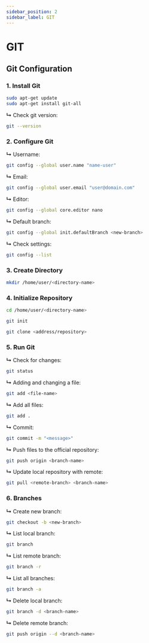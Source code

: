 ```yaml
---
sidebar_position: 2
sidebar_label: GIT
---
```


# GIT

## Git Configuration

### 1. Install Git

```bash
sudo apt-get update 
sudo apt-get install git-all
```

**↳** Check git version:

```bash
git --version
```

### 2. Configure Git

**↳** Username:

```bash
git config --global user.name "name-user"
```

**↳** Email:

```bash
git config --global user.email "user@domain.com"
```

**↳** Editor:

```bash
git config --global core.editor nano
```

**↳** Default branch:

```bash
git config --global init.defaultBranch <new-branch>
```

**↳** Check settings:

```bash
git config --list
```

### 3. Create Directory

```bash
mkdir /home/user/<directory-name>
```

### 4. Initialize Repository

```bash
cd /home/user/<directory-name>
```

```bash
git init
```

```bash
git clone <address/repository>
```

### 5. Run Git

**↳** Check for changes:

```bash
git status
```

**↳** Adding and changing a file:

```bash
git add <file-name>
```

**↳** Add all files:

```bash
git add .
```
**↳** Commit:

```bash
git commit -m "<message>"
```

**↳** Push files to the official repository:

```bash
git push origin <branch-name>
```

**↳** Update local repository with remote:

```bash
git pull <remote-branch> <branch-name>
```

### 6. Branches

**↳** Create new branch:

```bash
git checkout -b <new-branch>
```

**↳** List local branch:

```bash
git branch
```

**↳** List remote branch:

```bash
git branch -r
```

**↳** List all branches:

```bash
git branch -a
```

**↳** Delete local branch:

```bash
git branch -d <branch-name> 
```

**↳** Delete remote branch:

```bash
git push origin --d <branch-name>
```



